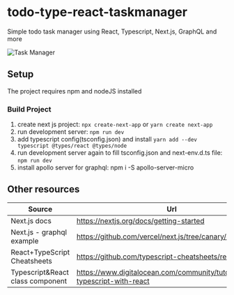 # todo-type-react-taskmanager

Simple todo task manager using React, Typescript, Next.js, GraphQL and more

![Task Manager](./screenshot.png)
## Setup

The project requires npm and nodeJS installed

###  Build Project
1. create next js project: `npx create-next-app` or `yarn create next-app`
2. run development server: `npm run dev`
3. add typescript config(tsconfig.json) and install `yarn add --dev typescript @types/react @types/node`
4. run development server again to fill tsconfig.json and next-env.d.ts file: `npm run dev`
5. install apollo server for graphql: npm i -S apollo-server-micro


## Other resources
| Source | Url |
|----------|-----|
|Next.js docs  | https://nextjs.org/docs/getting-started |
|Next.js - graphql example | https://github.com/vercel/next.js/tree/canary/examples  |
| React+TypeScript Cheatsheets  | https://github.com/typescript-cheatsheets/react   |
| Typescript&React class component | https://www.digitalocean.com/community/tutorials/react-typescript-with-react |